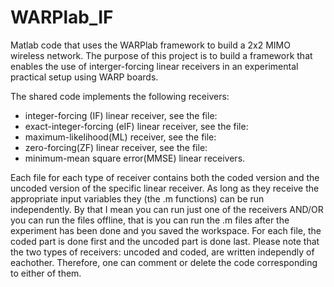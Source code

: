 # WARPlab_IF

Matlab code that uses the WARPlab framework to build a 2x2 MIMO wireless network.
The purpose of this project is to build a framework that enables the use of interger-forcing linear receivers in an experimental practical setup using WARP boards. 

The shared code implements the following receivers: 
- integer-forcing (IF) linear receiver, see the file: 
- exact-integer-forcing (eIF) linear receiver, see the file: 
- maximum-likelihood(ML) receiver, see the file: 
- zero-forcing(ZF) linear receiver, see the file: 
- minimum-mean square error(MMSE) linear receivers. 

Each file for each type of receiver contains both the coded version and the uncoded version of the specific linear receiver. As long as they receive the appropriate input variables they (the .m functions) can be run independently. By that I mean you can run just one of the receivers AND/OR you can run the files offline, that is you can run the .m files after the experiment has been done and you saved the workspace. For each file, the coded part is done first and the uncoded part is done last. Please note that the two types of receivers: uncoded and coded, are written independly of eachother. Therefore, one can comment or delete the code corresponding to either of them. 
